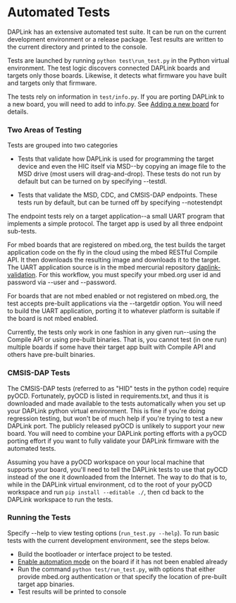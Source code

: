 # Automated Tests

DAPLink has an extensive automated test suite. It can be run on the current development environment or a release package. Test results are written to the current directory and printed to the console.

Tests are launched by running ``python test\run_test.py`` in the Python virtual environment. The test logic discovers connected DAPLink boards and targets only those boards. Likewise, it detects what firmware you have built and targets only that firmware.

The tests rely on information in ``test/info.py``. If you are porting DAPLink to a new board, you will need to add to info.py. See [Adding a new board](PORT_BOARD.md) for details.

### Two Areas of Testing
Tests are grouped into two categories

* Tests that validate how DAPLink is used for programming the target device and even the HIC itself via MSD--by copying an image file to the MSD drive (most users will drag-and-drop). These tests do not run by default but can be turned on by specifying --testdl.


* Tests that validate the MSD, CDC, and CMSIS-DAP endpoints. These tests run by default, but can be turned off by specifying --notestendpt

The endpoint tests rely on a target application--a small UART program that implements a simple protocol. The target app is used by all three endpoint sub-tests.

For mbed boards that are registered on mbed.org, the test builds the target application code on the fly in the cloud using the mbed RESTful Compile API. It then downloads the resulting image and downloads it to the target. The UART application source is in the mbed mercurial repository [daplink-validation](https://developer.mbed.org/users/c1728p9/code/daplink-validation/). For this workflow, you must specify your mbed.org user id and password via --user and --password.

For boards that are not mbed enabled or not registered on mbed.org, the test accepts pre-built applications via the --targetdir option. You will need to build the UART application, porting it to whatever platform is suitable if the board is not mbed enabled.

Currently, the tests only work in one fashion in any given run--using the Compile API or using pre-built binaries. That is, you cannot test (in one run) multiple boards if some have their target app built with Compile API and others have pre-built binaries.

### CMSIS-DAP Tests
The CMSIS-DAP tests (referred to as "HID" tests in the python code) require pyOCD. Fortunately, pyOCD is listed in requirements.txt, and thus it is downloaded and made available to the tests automatically when you set up your DAPLink python virtual environment. This is fine if you're doing regression testing, but won't be of much help if you're trying to test a new DAPLink port. The publicly released pyOCD is unlikely to support your new board. You will need to combine your DAPLink porting efforts with a pyOCD porting effort if you want to fully validate your DAPLink firmware with the automated tests.

Assuming you have a pyOCD workspace on your local machine that supports your board, you'll need to tell the DAPLink tests to use that pyOCD instead of the one it downloaded from the Internet. The way to do that is to, while in the DAPLink virtual environment, cd to the root of your pyOCD workspace and run ``pip install --editable ./``, then cd back to the DAPLink workspace to run the tests.

### Running the Tests
Specify --help to view testing options (``run_test.py --help``). To run basic tests with the current development environment, see the steps below.

* Build the bootloader or interface project to be tested.
* [Enable automation mode](ENABLE_AUTOMATION.md) on the board if it has not been enabled already
* Run the command ``python test/run_test.py``, with options that either provide mbed.org authentication or that specify the location of pre-built target app binaries.
* Test results will be printed to console

